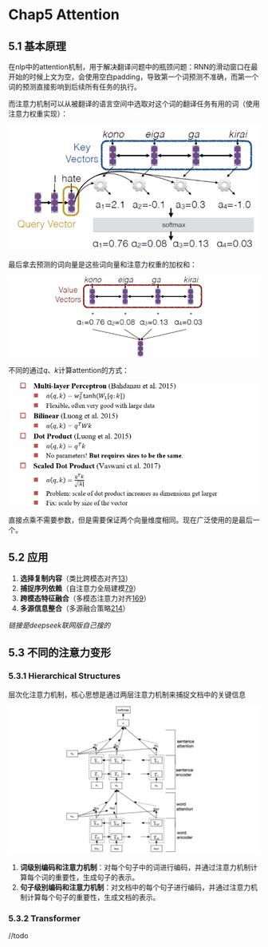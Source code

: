 # Chap5 Attention

## 5.1 基本原理

在nlp中的attention机制，用于解决翻译问题中的瓶颈问题：RNN的滑动窗口在最开始的时候上文为空，会使用空白padding，导致第一个词预测不准确，而第一个词的预测直接影响到后续所有任务的执行。

而注意力机制可以从被翻译的语言空间中选取对这个词的翻译任务有用的词（使用注意力权重实现）：

![image-20250321154321297](./Attention.assets/image-20250321154321297.png)

最后拿去预测的词向量是这些词向量和注意力权重的加权和：

![image-20250321154407710](./Attention.assets/image-20250321154407710.png)

不同的通过$q、k$计算attention的方式：

![image-20250321154540777](./Attention.assets/image-20250321154540777.png)

直接点乘不需要参数，但是需要保证两个向量维度相同。现在广泛使用的是最后一个。

## 5.2 应用

1. **选择复制内容**（类比跨模态对齐[1](https://www.ultralytics.com/zh/blog/multi-modal-models-and-multi-modal-learning-expanding-ais-capabilities)[3](http://www.ia.cas.cn/xwzx/mtsm/202011/t20201116_5749351.html)）
2. **捕捉序列依赖**（自注意力全局建模[7](https://blog.csdn.net/YPeng_Gao/article/details/135953895)[9](https://zhuanlan.zhihu.com/p/696136220)）
3. **跨模态特征融合**（多模态注意力对齐[1](https://www.ultralytics.com/zh/blog/multi-modal-models-and-multi-modal-learning-expanding-ais-capabilities)[6](https://wenku.csdn.net/column/35w2puygir)[9](https://zhuanlan.zhihu.com/p/696136220)）
4. **多源信息整合**（多源融合策略[2](https://www.ibm.com/cn-zh/think/topics/multimodal-ai)[14](https://blog.csdn.net/weixin_41990278/article/details/132211121)）

*链接是deepseek联网版自己搜的*

## 5.3 不同的注意力变形

### 5.3.1 Hierarchical Structures

层次化注意力机制，核心思想是通过两层注意力机制来捕捉文档中的关键信息

![image-20250321155652016](./Attention.assets/image-20250321155652016.png)

1. **词级别编码和注意力机制**：对每个句子中的词进行编码，并通过注意力机制计算每个词的重要性，生成句子的表示。
2. **句子级别编码和注意力机制**：对文档中的每个句子进行编码，并通过注意力机制计算每个句子的重要性，生成文档的表示。

### 5.3.2 Transformer

//todo